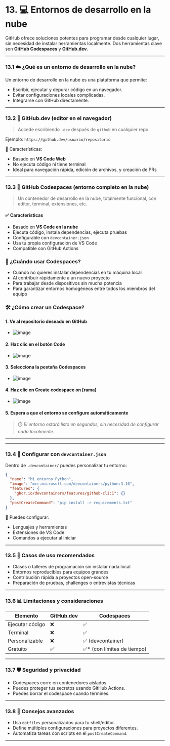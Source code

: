 # 13. 💻 Entornos de desarrollo en la nube

GitHub ofrece soluciones potentes para programar desde cualquier lugar, sin necesidad de instalar herramientas localmente. Dos herramientas clave son **GitHub Codespaces** y **GitHub.dev**.

---

### 13.1 ☁️ ¿Qué es un entorno de desarrollo en la nube?

Un entorno de desarrollo en la nube es una plataforma que permite:

* Escribir, ejecutar y depurar código en un navegador.
* Evitar configuraciones locales complicadas.
* Integrarse con GitHub directamente.

---

### 13.2 🧪 GitHub.dev (editor en el navegador)

> Accede escribiendo `.dev` después de `github` en cualquier repo.

Ejemplo:
`https://github.dev/usuario/repositorio`

🔹 Características:

* Basado en **VS Code Web**
* No ejecuta código ni tiene terminal
* Ideal para navegación rápida, edición de archivos, y creación de PRs

---

### 13.3 🚀 GitHub Codespaces (entorno completo en la nube)

> Un contenedor de desarrollo en la nube, totalmente funcional, con editor, terminal, extensiones, etc.

#### ✅ Características

* Basado en **VS Code en la nube**
* Ejecuta código, instala dependencias, ejecuta pruebas
* Configurable con `devcontainer.json`
* Usa tu propia configuración de VS Code
* Compatible con GitHub Actions
  
### 🧠 ¿Cuándo usar Codespaces?

* Cuando no quieres instalar dependencias en tu máquina local
* Al contribuir rápidamente a un nuevo proyecto
* Para trabajar desde dispositivos sin mucha potencia
* Para garantizar entornos homogéneos entre todos los miembros del equipo
  
### 🛠️ ¿Cómo crear un Codespace?

#### 1. Ve al repositorio deseado en GitHub
   * ![image](https://github.com/user-attachments/assets/25028233-94f5-4cf4-aa7f-430cc52b5a4b)
#### 2. Haz clic en el botón **Code**
   * ![image](https://github.com/user-attachments/assets/6e545e88-b0a1-4f11-81b2-ac768547ce27)
#### 3. Selecciona la pestaña **Codespaces**
   * ![image](https://github.com/user-attachments/assets/2c37a749-6fe3-4746-b58d-dca67c3667a4)
#### 4. Haz clic en **Create codespace on [rama]**
   * ![image](https://github.com/user-attachments/assets/2cfe79e3-45ec-4ed1-a81f-07737eb250f2)
#### 5. Espera a que el entorno se configure automáticamente

> ⏱️ *El entorno estará listo en segundos, sin necesidad de configurar nada localmente.*

---
---

### 13.4 🧩 Configurar con `devcontainer.json`

Dentro de `.devcontainer/` puedes personalizar tu entorno:

```json
{
  "name": "Mi entorno Python",
  "image": "mcr.microsoft.com/devcontainers/python:3.10",
  "features": {
    "ghcr.io/devcontainers/features/github-cli:1": {}
  },
  "postCreateCommand": "pip install -r requirements.txt"
}
```

🔹 Puedes configurar:

* Lenguajes y herramientas
* Extensiones de VS Code
* Comandos a ejecutar al iniciar

---

### 13.5 🧠 Casos de uso recomendados

* Clases o talleres de programación sin instalar nada local
* Entornos reproducibles para equipos grandes
* Contribución rápida a proyectos open-source
* Preparación de pruebas, challenges o entrevistas técnicas

---

### 13.6 📊 Limitaciones y consideraciones

| Elemento        | GitHub.dev | Codespaces                  |
| --------------- | ---------- | --------------------------- |
| Ejecutar código | ❌          | ✅                           |
| Terminal        | ❌          | ✅                           |
| Personalizable  | ❌          | ✅ (devcontainer)            |
| Gratuito        | ✅          | ✅\* (con límites de tiempo) |

---

### 13.7 🛡️ Seguridad y privacidad

* Codespaces corre en contenedores aislados.
* Puedes proteger tus secretos usando GitHub Actions.
* Puedes borrar el codespace cuando termines.

---

### 13.8 🧪 Consejos avanzados

* Usa `dotfiles` personalizados para tu shell/editor.
* Define múltiples configuraciones para proyectos diferentes.
* Automatiza tareas con scripts en el `postCreateCommand`.

---
